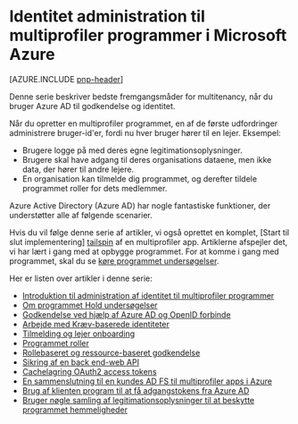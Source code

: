 <properties
   pageTitle="Identitet administration til multiprofiler programmer | Microsoft Azure"
   description="Bedste fremgangsmåder for administration af godkendelse, autorisation og identitet i multiprofiler apps."
   services=""
   documentationCenter="na"
   authors="MikeWasson"
   manager="roshar"
   editor=""
   tags=""/>

<tags
   ms.service="guidance"
   ms.devlang="dotnet"
   ms.topic="article"
   ms.tgt_pltfrm="na"
   ms.workload="na"
   ms.date="06/02/2016"
   ms.author="mwasson"/>

# <a name="identity-management-for-multitenant-applications-in-microsoft-azure"></a>Identitet administration til multiprofiler programmer i Microsoft Azure

[AZURE.INCLUDE [pnp-header](../../includes/guidance-pnp-header-include.md)]

Denne serie beskriver bedste fremgangsmåder for multitenancy, når du bruger Azure AD til godkendelse og identitet.

Når du opretter en multiprofiler programmet, en af de første udfordringer administrere bruger-id'er, fordi nu hver bruger hører til en lejer. Eksempel:

- Brugere logge på med deres egne legitimationsoplysninger.
- Brugere skal have adgang til deres organisations dataene, men ikke data, der hører til andre lejere.
- En organisation kan tilmelde dig programmet, og derefter tildele programmet roller for dets medlemmer.

Azure Active Directory (Azure AD) har nogle fantastiske funktioner, der understøtter alle af følgende scenarier.

Hvis du vil følge denne serie af artikler, vi også oprettet en komplet, [Start til slut implementering] [ tailspin] af en multiprofiler app. Artiklerne afspejler det, vi har lært i gang med at opbygge programmet. For at komme i gang med programmet, skal du se [køre programmet undersøgelser](https://github.com/Azure-Samples/guidance-identity-management-for-multitenant-apps/blob/master/docs/running-the-app.md).

Her er listen over artikler i denne serie:

- [Introduktion til administration af identitet til multiprofiler programmer](guidance-multitenant-identity-intro.md)
- [Om programmet Hold undersøgelser](guidance-multitenant-identity-tailspin.md)
- [Godkendelse ved hjælp af Azure AD og OpenID forbinde](guidance-multitenant-identity-authenticate.md)
- [Arbejde med Kræv-baserede identiteter](guidance-multitenant-identity-claims.md)
- [Tilmelding og lejer onboarding](guidance-multitenant-identity-signup.md)
- [Programmet roller](guidance-multitenant-identity-app-roles.md)
- [Rollebaseret og ressource-baseret godkendelse](guidance-multitenant-identity-authorize.md)
- [Sikring af en back end-web API](guidance-multitenant-identity-web-api.md)
- [Cachelagring OAuth2 access tokens](guidance-multitenant-identity-token-cache.md)
- [En sammenslutning til en kundes AD FS til multiprofiler apps i Azure](guidance-multitenant-identity-adfs.md)
- [Brug af klienten program til at få adgangstokens fra Azure AD](guidance-multitenant-identity-client-assertion.md)
- [Bruger nøgle samling af legitimationsoplysninger til at beskytte programmet hemmeligheder](guidance-multitenant-identity-keyvault.md)

[tailspin]: https://github.com/Azure-Samples/guidance-identity-management-for-multitenant-apps
